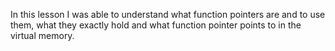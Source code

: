 In this lesson I was able to understand what function pointers are and to use them, what they exactly hold and what function pointer points to in the virtual memory.
